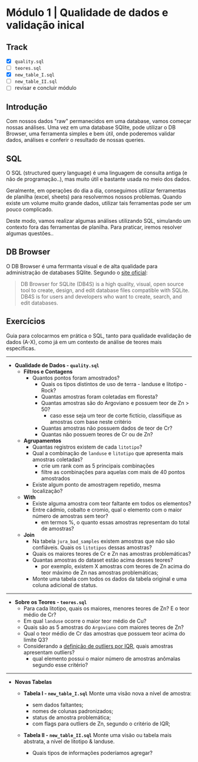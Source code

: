 # Módulo 1 | Qualidade de dados e validação inical

## Track

* [x] `quality.sql`
* [ ] `teores.sql`
* [X] `new_table_I.sql`
* [ ] `new_table_II.sql`
* [ ] revisar e concluir módulo

## Introdução

Com nossos dados "raw" permanecidos em uma database, vamos começar nossas análises. Uma vez em uma database SQlite, pode utilizar o DB Browser, uma ferramenta simples e bem útil, onde poderemos validar dados, análises e conferir o resultado de nossas queries.

## SQL

O SQL (structured query language) é uma linguagem de consulta antiga (e não de programação..), mas muito útil e bastante usada no meio dos dados.

Geralmente, em operações do dia a dia, conseguimos utilizar ferramentas de planilha (excel, sheets) para resolvermos nossos problemas. Quando existe um volume muito grande dados, utilizar tais ferramentas pode ser um pouco complicado.

Deste modo, vamos realizar algumas análises utilizando SQL, simulando um contexto fora das ferramentas de planilha. Para praticar, iremos resolver algumas questões..

## DB Browser

O DB Browser é uma ferrmanta visual e de alta qualidade para administração de databases SQlite. Segundo o [site oficial](https://sqlitebrowser.org/):

>DB Browser for SQLite (DB4S) is a high quality, visual, open source tool to create, design, and edit database files compatible with SQLite. DB4S is for users and developers who want to create, search, and edit databases.

## Exercícios

Guia para colocarmos em prática o SQL, tanto para qualidade evalidação de dados (A-X), como já em um contexto de análise de teores mais específicas.

---

* **Qualidade de Dados - `quality.sql`**
  * **Filtros e Contagens**
    * Quantos pontos foram amostrados?
      * Quais os tipos distintos de uso de terra - landuse e litotipo - Rock?
      * Quantas amostras foram coletadas em floresta?
      * Quantas amostras são do Argoviano e possuem teor de Zn > 50?
        * caso esse seja um teor de corte fictício, classifique as amostras com base neste critério
      * Quantas amostras não possuem dados de teor de Cr?
      * Quantas não possuem teores de Cr ou de Zn?
  * **Agrupamentos**
    * Quantas registros existem de cada `litotipo`?
    * Qual a combinação de `landuse` e `litotipo` que apresenta mais amostras coletadas?
      * crie um rank com as 5 principais combinações
      * filtre as combinações para aquelas com mais de 40 pontos amostrados
    * Existe algum ponto de amostragem repetido, mesma localização?
  * **With**
    * Existe alguma amostra com teor faltante em todos os elementos?
    * Entre cádmio, cobalto e cromio, qual o elemento com o maior número de amostras sem teor?
      * em termos %, o quanto essas amostras representam do total de amostras?
  * **Join**
    * Na tabela `jura_bad_samples` existem amostras que não são confiáveis. Quais os `litotipos` dessas amostras?
    * Quais os maiores teores de Cr e Zn nas amostras problemáticas?
    * Quantas amostras do dataset estão acima desses teores?
      * por exemplo, existem X amostras com teores de Zn acima do teor máximo de Zn nas amostras problemáticas;
    * Monte uma tabela com todos os dados da tabela original e uma coluna adicional de status.

---

* **Sobre os Teores - `teores.sql`**
  * Para cada litotipo, quais os maiores, menores teores de Zn? E o teor médio de Cr?
  * Em qual `landuse` ocorre o maior teor médio de Cu?
  * Quais são as 5 amostras do `Argoviano` com maiores teores de Zn?
  * Qual o teor médio de Cr das amostras que possuem teor acima do limite Q3?
  * Considerando a [definição de outliers por IQR](https://towardsdatascience.com/why-1-5-in-iqr-method-of-outlier-detection-5d07fdc82097), quais amostras apresentam outliers?
    * qual elemento possui o maior número de amostras anômalas segundo esse critério?

---

* **Novas Tabelas**
  * **Tabela I -  `new_table_I.sql`** Monte uma visão nova a nível de amostra:
    * sem dados faltantes;
    * nomes de colunas padronizados;
    * status de amostra problemática;
    * com flags para outliers de Zn, segundo o critério de IQR;
  
  * **Tabela II -  `new_table_II.sql`** Monte uma visão ou tabela mais abstrata, a nível de litotipo & landuse.
    * Quais tipos de informações poderíamos agregar?
